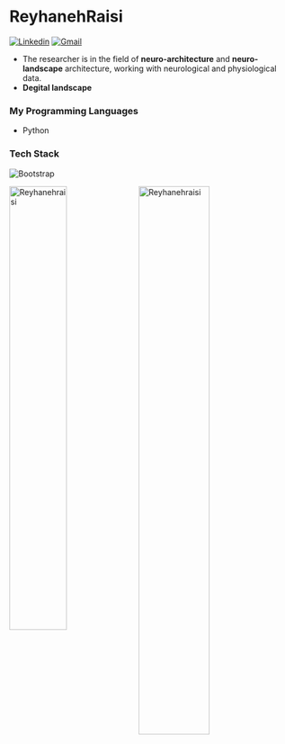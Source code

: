 # ReyhanehRaisi


[![Linkedin](https://img.shields.io/badge/-LinkedIn-blue?style=flat&logo=Linkedin&logoColor=white)](https://www.linkedin.com/in/reyhaneh-raisi/)
[![Gmail](https://img.shields.io/badge/-Gmail-c14438?style=flat&logo=Gmail&logoColor=white)](mailto:reyhanehraisi@gmail.com)


- The researcher is in the field of **neuro-architecture** and **neuro-landscape** architecture, working with neurological and physiological data.
- **Degital landscape**

### My Programming Languages
- Python


### Tech Stack

![Bootstrap](https://img.shields.io/badge/-Python-05122A?style=flat-square&logo=Python&color=353535) 

<div>
  <img width="45%" align="left" src="https://github-readme-stats.vercel.app/api/top-langs?username=Reyhanehraisi&show_icons=true&locale=en&layout=compact" alt="Reyhanehraisi" />
  <img width="50%"  src="https://github-readme-streak-stats.herokuapp.com/?user=Reyhanehraisi&" alt="Reyhanehraisi" />
</div>



